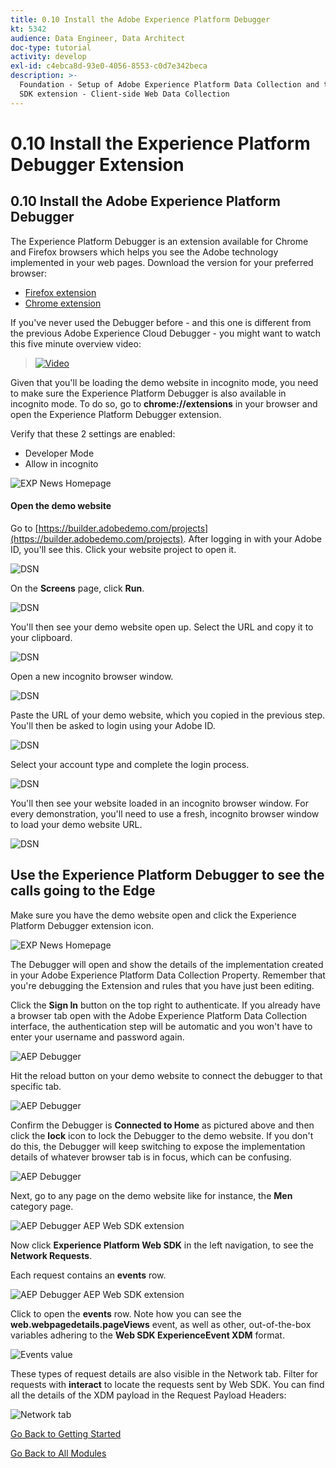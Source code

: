 ```yaml
---
title: 0.10 Install the Adobe Experience Platform Debugger
kt: 5342
audience: Data Engineer, Data Architect
doc-type: tutorial
activity: develop
exl-id: c4ebca8d-93e0-4056-8553-c0d7e342beca
description: >-
  Foundation - Setup of Adobe Experience Platform Data Collection and the Web
  SDK extension - Client-side Web Data Collection
---
```


# 0.10 Install the Experience Platform Debugger Extension

## 0.10 Install the Adobe Experience Platform Debugger

The Experience Platform Debugger is an extension available for Chrome and Firefox browsers which helps you see the Adobe technology implemented in your web pages. Download the version for your preferred browser:

* [Firefox extension](https://addons.mozilla.org/en-US/firefox/addon/adobe-experience-platform-dbg/)
* [Chrome extension](https://chrome.google.com/webstore/detail/adobe-experience-platform/bfnnokhpnncpkdmbokanobigaccjkpob)

If you've never used the Debugger before - and this one is different from the previous Adobe Experience Cloud Debugger - you might want to watch this five minute overview video:

> [![Video](../assets/images/aep-debugger-video-thumbnail.png)](https://video.tv.adobe.com/v/32156?quality=12\&learn=on)

Given that you'll be loading the demo website in incognito mode, you need to make sure the Experience Platform Debugger is also available in incognito mode. To do so, go to **chrome://extensions** in your browser and open the Experience Platform Debugger extension.

Verify that these 2 settings are enabled:

* Developer Mode
* Allow in incognito

![EXP News Homepage](../images/ext1.png)

#### Open the demo website

Go to [https://builder.adobedemo.com/projects](https://builder.adobedemo.com/projects). After logging in with your Adobe ID, you'll see this. Click your website project to open it.

![DSN](../images/web8.png)

On the **Screens** page, click **Run**.

![DSN](../images/web2.png)

You'll then see your demo website open up. Select the URL and copy it to your clipboard.

![DSN](../images/web3.png)

Open a new incognito browser window.

![DSN](../images/web4.png)

Paste the URL of your demo website, which you copied in the previous step. You'll then be asked to login using your Adobe ID.

![DSN](../images/web5.png)

Select your account type and complete the login process.

![DSN](../images/web6.png)

You'll then see your website loaded in an incognito browser window. For every demonstration, you'll need to use a fresh, incognito browser window to load your demo website URL.

![DSN](../images/web7.png)

## Use the Experience Platform Debugger to see the calls going to the Edge

Make sure you have the demo website open and click the Experience Platform Debugger extension icon.

![EXP News Homepage](../images/ext2.png)

The Debugger will open and show the details of the implementation created in your Adobe Experience Platform Data Collection Property. Remember that you're debugging the Extension and rules that you have just been editing.

Click the **Sign In** button on the top right to authenticate. If you already have a browser tab open with the Adobe Experience Platform Data Collection interface, the authentication step will be automatic and you won't have to enter your username and password again.

![AEP Debugger](../images/validate2.png)

Hit the reload button on your demo website to connect the debugger to that specific tab.

![AEP Debugger](../images/validate2a.png)

Confirm the Debugger is **Connected to Home** as pictured above and then click the **lock** icon to lock the Debugger to the demo website. If you don't do this, the Debugger will keep switching to expose the implementation details of whatever browser tab is in focus, which can be confusing.

![AEP Debugger](../images/validate3.png)

Next, go to any page on the demo website like for instance, the **Men** category page.

![AEP Debugger AEP Web SDK extension](../images/validate4.png)

Now click **Experience Platform Web SDK** in the left navigation, to see the **Network Requests**.

Each request contains an **events** row.

![AEP Debugger AEP Web SDK extension](../images/validate5.png)

Click to open the **events** row. Note how you can see the **web.webpagedetails.pageViews** event, as well as other, out-of-the-box variables adhering to the **Web SDK ExperienceEvent XDM** format.

![Events value](../images/validate8.png)

These types of request details are also visible in the Network tab. Filter for requests with **interact** to locate the requests sent by Web SDK. You can find all the details of the XDM payload in the Request Payload Headers:

![Network tab](../images/validate9.png)

[Go Back to Getting Started](./)

[Go Back to All Modules](../)
